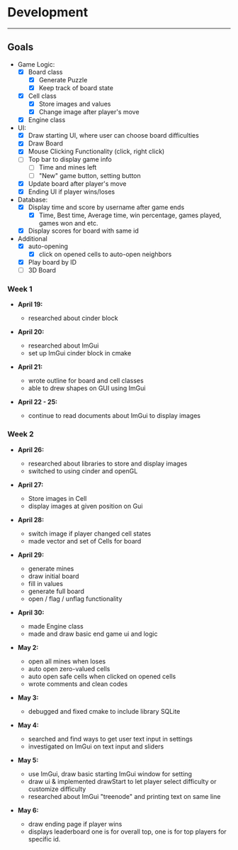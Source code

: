 # Development

---

## Goals

- Game Logic:
    - [x] Board class
        - [x] Generate Puzzle
        - [x] Keep track of board state
    - [x] Cell class
        - [x] Store images and values
        - [x] Change image after player's move
    - [x] Engine class
        
- UI:
    - [x] Draw starting UI, where user can choose board difficulties
    - [x] Draw Board
    - [x] Mouse Clicking Functionality (click, right click) 
    - [ ] Top bar to display game info
        - [ ] Time and mines left
        - [ ] "New" game button, setting button
    - [x] Update board after player's move
    - [x] Ending UI if player wins/loses
    
- Database:
    - [x] Display time and score by username after game ends
        - [x] Time, Best time, Average time, win percentage, games played, games won and etc. 
    - [x] Display scores for board with same id
    
- Additional
    - [x] auto-opening
        - [x] click on opened cells to auto-open neighbors
    - [x] Play board by ID
    - [ ] 3D Board
    
### Week 1
* **April 19:** 
    - researched about cinder block
   
* **April 20:** 
    - researched about ImGui
    - set up ImGui cinder block in cmake
    
* **April 21:** 
    - wrote outline for board and cell classes
    - able to drew shapes on GUI using ImGui
    
* **April 22 - 25:**
    - continue to read documents about ImGui to display images

### Week 2

* **April 26:** 
    - researched about libraries to store and display images
    - switched to using cinder and openGL
    
* **April 27:**
    - Store images in Cell
    - display images at given position on Gui
 
* **April 28:**
    - switch image if player changed cell states
    - made vector and set of Cells for board
 
* **April 29:**
    - generate mines
    - draw initial board
    - fill in values
    - generate full board
    - open / flag / unflag functionality
  
* **April 30:**
    - made Engine class
    - made and draw basic end game ui and logic

* **May 2:**
    - open all mines when loses
    - auto open zero-valued cells
    - auto open safe cells when clicked on opened cells
    - wrote comments and clean codes
    
* **May 3:**
    - debugged and fixed cmake to include library SQLite

* **May 4:**
    - searched and find ways to get user text input in settings
    - investigated on ImGui on text input and sliders
    
* **May 5:**
    - use ImGui, draw basic starting ImGui window for setting
    - draw ui & implemented drawStart to let player select difficulty or customize difficulty
    - researched about ImGui "treenode" and printing text on same line

* **May 6:**
    - draw ending page if player wins
    - displays leaderboard one  is for overall top, one is for top players for specific id.
